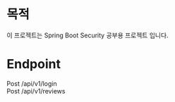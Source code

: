 # 목적 
이 프로젝트는 Spring Boot Security 공부용 프로젝트 입니다.

# Endpoint
Post /api/v1/login
<br>
Post /api/v1/reviews